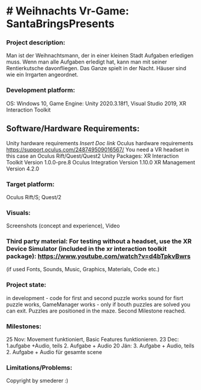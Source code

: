 # # Weihnachts Vr-Game: SantaBringsPresents

### Project description: 
Man ist der Weihnachtsmann, der in einer kleinen Stadt Aufgaben erledigen muss. Wenn man alle Aufgaben erledigt hat, kann man mit seiner Rentierkutsche davonfliegen. Das Ganze spielt in der Nacht.
Häuser sind wie ein Irrgarten angeordnet.

### Development platform: 
OS: Windows 10, Game Engine: Unity 2020.3.18f1, Visual Studio 2019, XR Interaction Toolkit

## Software/Hardware Requirements: 
Unity hardware requirements *Insert Doc link*
Oculus hardware requirements https://support.oculus.com/248749509016567/
You need a VR headset in this case an Oculus Rift/Quest/Quest2
Unity Packages:
XR Interaction Toolkit Version 1.0.0-pre.8
Oculus Integration Version 1.10.0
XR Management Version 4.2.0

### Target platform: 
Oculus Rift/S; Quest/2

### Visuals: 
Screenshots (concept and experience), Video

### Third party material: For testing without a headset, use the XR Device Simulator (included in the xr interaction toolkit package): https://www.youtube.com/watch?v=d4bTpkvBwrs
(if used Fonts, Sounds, Music, Graphics, Materials, Code etc.)

### Project state:
in development - code for first and second puzzle works
sound for fisrt puzzle works, GameManager works - only if bouth puzzles are solved you can exit.
Puzzles are positioned in the maze.
Second Milestone reached.

### Milestones:
25 Nov: Movement funktioniert, Basic Features funktionieren.
23 Dec: 1.aufgabe +Audio, teils 2. Aufgabe + Audio
20 Jän: 3. Aufgabe + Audio, teils 2. Aufgabe + Audio für gesamte scene


### Limitations/Problems: 

Copyright by smederer :)
